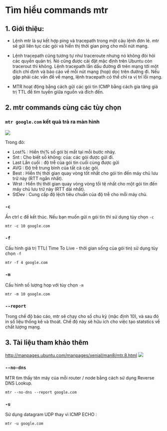 # Tìm hiểu commands mtr 

## 1. Giới thiệu:
- Lệnh mtr là sự kết hợp ping và tracepath trong một câu lệnh đơn lẻ. mtr sẽ gửi liên tục các gói và hiển thị thời gian ping cho mỗi nút mạng.
 - Lệnh tracepath cũng tương tự như traceroute nhưng nó không đòi hỏi các quyền quản trị. Nó cũng được cài đặt mặc định trên Ubuntu còn tracerout thì không. Lệnh tracepath lần dấu đường đi trên mạng tới một đích chỉ định và báo cáo về mỗi nút mạng (hop) dọc trên đường đi. Nếu gặp phải các vấn đề về mạng, lệnh tracepath có thể chỉ ra vị trí lỗi mạng.

- MTR hoạt động bằng cách gửi các gói tin ICMP bằng cách gia tăng giá trị TTL để tìm tuyến giữa nguồn và đích đến.

## 2. mtr commands cùng các tùy chọn

### ```mtr google.com``` kết quả trả ra màn hình
<img src="http://i.imgur.com/FL0ig8C.png"> 

Trong đó: 
<ul>
  <li>Lost% : Hiển thị% số gói bị mất tại mỗi bước nhảy.</li>
  <li>Snt : Cho biết số không: của: các gói được gửi đi.</li>
  <li>Last Lần cuối : độ trễ của gói tin cuối cùng được gửi</li>
  <li>AVG : Độ trễ trung bình của tất cả các gói.</li>
  <li>Best : Hiển thị thời gian quay vòng tốt nhất cho gói tin đến máy chủ lưu trữ này (RTT ngắn nhất).</li>
  <li>Wrst : Hiển thị thời gian quay vòng vòng tồi tệ nhất cho một gói tin đến máy chủ lưu trữ này (RTT dài nhất).</li>
  <li> StDev : Cung cấp độ lệch tiêu chuẩn của độ trễ cho mỗi máy chủ.</li>
</ul>

### ```-c```
 Ấn ctrl c để kết thúc. Nếu bạn muốn gửi n gói tin thì sử dụng tùy chọn ``-c``

```mtr -c 10 google.com```

### ```-f```
Cấu hình giá trị TTL( Time To Live - thời gian sống của gói tin) sử dụng tùy chọn ``-f``

```mtr -f 4 google.com```

### ```-m```
Cấu hình số lượng hop với tùy chọn ``-m``

```mtr -m 10 google.com```


### ```--report```
Trong chế độ báo cáo, mtr sẽ chạy cho số chu kỳ (mặc định 10), và sau đó in số liệu thống kê và thoát. Chế độ này sẽ hữu ích cho việc tạo statstics về chất lượng mạng.

## 3. Tài liệu tham khảo thêm

http://manpages.ubuntu.com/manpages/xenial/man8/mtr.8.html
<img src="http://i.imgur.com/dYZtL6e.png">

### ```--no-dns```
MTR tìm thấy tên máy của mỗi router / node bằng cách sử dụng Reverse DNS Lookup.

```mtr --no-dns --report google.com```

### ```-u```
Sử dụng datagram UDP thay vì ICMP ECHO : 

``mtr -u google.com``






